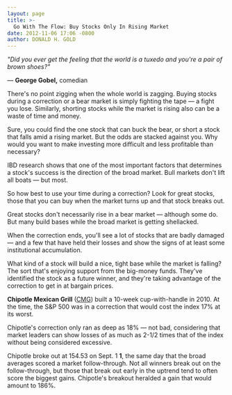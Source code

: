 ```yaml
---
layout: page
title: >-
  Go With The Flow: Buy Stocks Only In Rising Market
date: 2012-11-06 17:06 -0800
author: DONALD H. GOLD
---
```





*"Did you ever get the feeling that the world is a tuxedo and you're a pair of brown shoes?"*


— **George Gobel,** comedian


There's no point zigging when the whole world is zagging. Buying stocks during a correction or a bear market is simply fighting the tape — a fight you lose. Similarly, shorting stocks while the market is rising also can be a waste of time and money.


Sure, you could find the one stock that can buck the bear, or short a stock that falls amid a rising market. But the odds are stacked against you. Why would you want to make investing more difficult and less profitable than necessary?


IBD research shows that one of the most important factors that determines a stock's success is the direction of the broad market. Bull markets don't lift all boats — but most.


So how best to use your time during a correction? Look for great stocks, those that you can buy when the market turns up and that stock breaks out.


Great stocks don't necessarily rise in a bear market — although some do. But many build bases while the broad market is getting shellacked.


When the correction ends, you'll see a lot of stocks that are badly damaged — and a few that have held their losses and show the signs of at least some institutional accumulation.


What kind of a stock will build a nice, tight base while the market is falling? The sort that's enjoying support from the big-money funds. They've identified the stock as a future winner, and they're taking advantage of the correction to get in at bargain prices.


**Chipotle Mexican Grill** ([CMG](https://research.investors.com/quote.aspx?symbol=CMG)) built a 10-week cup-with-handle in 2010. At the time, the S&P 500 was in a correction that would cost the index 17% at its worst.


Chipotle's correction only ran as deep as 18% — not bad, considering that market leaders can show losses of as much as 2-1/2 times that of the index without being considered excessive.


Chipotle broke out at 154.53 on Sept. 1 **1**, the same day that the broad averages scored a market follow-through. Not all winners break out on the follow-through, but those that break out early in the uptrend tend to often score the biggest gains. Chipotle's breakout heralded a gain that would amount to 186%.




